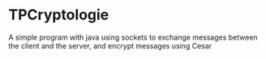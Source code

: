 # TPCryptologie
A simple program with java using sockets to exchange messages between the client and the server, and encrypt messages using Cesar
